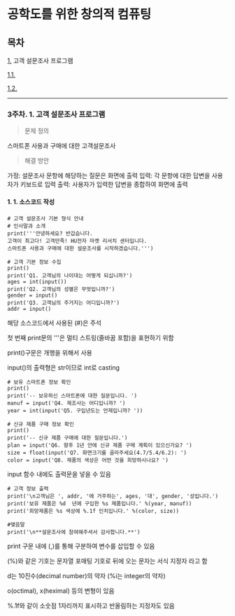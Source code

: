 # 공학도를 위한 창의적 컴퓨팅

## 목차

[1.](#3주차-1-고객-설문조사-프로그램) 고객 설문조사 프로그램

  [1.1.](#-----)

  [1.2.](#-----)

---

### 3주차. 1. 고객 설문조사 프로그램

> 문제 정의

스마트폰 사용과 구매에 대한 고객설문조사

> 해결 방안

가정: 설문조사 문항에 해당하는 질문은 화면에 출력
입력: 각 문항에 대한 답변을 사용자가 키보드로 입력
출력: 사용자가 입력한 답변을 종합하여 화면에 출력

#### 1. 1. 소스코드 작성

```
# 고객 설문조사 기본 형식 안내
# 인사말과 소개
print('''안녕하세요? 반갑습니다.
고객이 최고다! 고객만족! HU전자 마켓 리서치 센터입니다.
스마트폰 사용과 구매에 대한 설문조사를 시작하겠습니다.''')

# 고객 기본 정보 수집
print()
print('Q1. 고객님의 나이대는 어떻게 되십니까?')
ages = int(input())
print('Q2. 고객님의 성별은 무엇입니까?')
gender = input()
print('Q3. 고객님의 주거지는 어디입니까?')
addr = input()
```

해당 소스코드에서 사용된 (#)은 주석

첫 번째 print문의 '''은 멀티 스트링(줄바꿈 포함)을 표현하기 위함

print()구문은 개행을 위해서 사용

input()의 출력형은 str이므로 int로 casting

```
# 보유 스마트폰 정보 확인
print()
print('-- 보유하신 스마트폰에 대한 질문입니다. ')
manuf = input('Q4. 제조사는 어디입니까? ')
year = int(input('Q5. 구입년도는 언제입니까? '))

# 신규 제품 구매 정보 확인
print()
print('-- 신규 제품 구매에 대한 질문입니다.')
plan = input('Q6. 향후 1년 안에 신규 제품 구매 계획이 있으신가요? ')
size = float(input('Q7. 화면크기를 골라주세요(4.7/5.4/6.2): ')
color = input('Q8. 제품의 색상은 어떤 것을 희망하시나요? ')
```

input 함수 내에도 출력문을 넣을 수 있음

```
# 고객 정보 출력
print('\n고객님은 ', addr, '에 거주하는', ages, '대', gender, '성입니다.')
print('보유 제품은 %d  년에 구입한 %s 제품입니다.' %(year, manuf))
print('희망제품은 %s 색상에 %.1f 인치입니다.' %(color, size))

#맺음말
print('\n**설문조사에 참여해주셔서 감사합니다.**')
```

print 구문 내에 (,)를 통해 구분하여 변수를 삽입할 수 있음

(%)와 같은 기호는 문자열 포매팅 기호로 뒤에 오는 문자는 서식 지정자 라고 함

d는 10진수(decimal number)의 약자 (%i는 integer의 약자)

o(octimal), x(heximal) 등의 변형이 있음

%.1f와 같이 소숫점 1자리까지 표시하고 반올림하는 지정자도 있음
